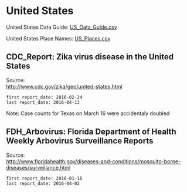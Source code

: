 # United States

United States Data Guide\: [US_Data_Guide.csv](US_Data_Guide.csv)

United States Place Names: [US_Places.csv](US_Places.csv)

## CDC_Report: Zika virus disease in the United States  

Source:  
      <http://www.cdc.gov/zika/geo/united-states.html>  

    first report_date: 2016-02-24
    last report_date: 2016-04-13

Note: Case counts for Texas on March 16 were accidentaly doubled

## FDH_Arbovirus: Florida Department of Health Weekly Arbovirus Surveillance Reports  

Source:  
      <http://www.floridahealth.gov/diseases-and-conditions/mosquito-borne-diseases/surveillance.html>

    first report_date: 2016-01-16
    last report_date: 2016-04-02
